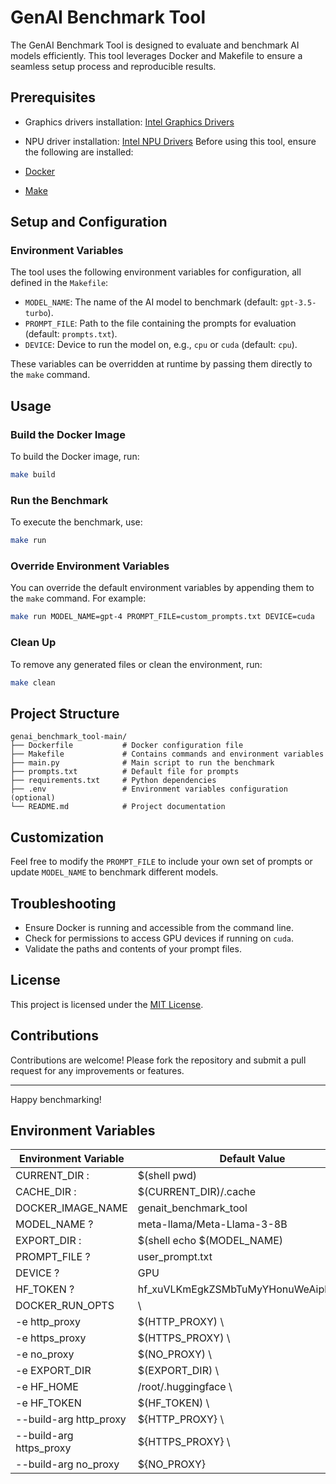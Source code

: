 # GenAI Benchmark Tool

The GenAI Benchmark Tool is designed to evaluate and benchmark AI models efficiently. This tool leverages Docker and Makefile to ensure a seamless setup process and reproducible results.

## Prerequisites
- Graphics drivers installation: [Intel Graphics Drivers](https://dgpu-docs.intel.com/driver/client/overview.html)
- NPU driver installation: [Intel NPU Drivers](https://github.com/intel/linux-npu-driver/releases)
Before using this tool, ensure the following are installed:

- [Docker](https://www.docker.com/)
- [Make](https://www.gnu.org/software/make/)

## Setup and Configuration

### Environment Variables

The tool uses the following environment variables for configuration, all defined in the `Makefile`:

- `MODEL_NAME`: The name of the AI model to benchmark (default: `gpt-3.5-turbo`).
- `PROMPT_FILE`: Path to the file containing the prompts for evaluation (default: `prompts.txt`).
- `DEVICE`: Device to run the model on, e.g., `cpu` or `cuda` (default: `cpu`).

These variables can be overridden at runtime by passing them directly to the `make` command.

## Usage

### Build the Docker Image

To build the Docker image, run:

```bash
make build
```

### Run the Benchmark

To execute the benchmark, use:

```bash
make run
```

### Override Environment Variables

You can override the default environment variables by appending them to the `make` command. For example:

```bash
make run MODEL_NAME=gpt-4 PROMPT_FILE=custom_prompts.txt DEVICE=cuda
```

### Clean Up

To remove any generated files or clean the environment, run:

```bash
make clean
```

## Project Structure

```plaintext
genai_benchmark_tool-main/
├── Dockerfile           # Docker configuration file
├── Makefile             # Contains commands and environment variables
├── main.py              # Main script to run the benchmark
├── prompts.txt          # Default file for prompts
├── requirements.txt     # Python dependencies
├── .env                 # Environment variables configuration (optional)
└── README.md            # Project documentation
```

## Customization

Feel free to modify the `PROMPT_FILE` to include your own set of prompts or update `MODEL_NAME` to benchmark different models.

## Troubleshooting

- Ensure Docker is running and accessible from the command line.
- Check for permissions to access GPU devices if running on `cuda`.
- Validate the paths and contents of your prompt files.

## License

This project is licensed under the [MIT License](LICENSE).

## Contributions

Contributions are welcome! Please fork the repository and submit a pull request for any improvements or features.

---

Happy benchmarking!

## Environment Variables

| Environment Variable | Default Value |
|----------------------|---------------|
| CURRENT_DIR : | $(shell pwd) |
| CACHE_DIR : | $(CURRENT_DIR)/.cache |
| DOCKER_IMAGE_NAME | genait_benchmark_tool |
| MODEL_NAME ? | meta-llama/Meta-Llama-3-8B |
| EXPORT_DIR : | $(shell echo $(MODEL_NAME) | awk -F/ '{print $$2}') |
| PROMPT_FILE ? | user_prompt.txt |
| DEVICE ? | GPU |
| HF_TOKEN ? | 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 |
| DOCKER_RUN_OPTS | \ |
| -e http_proxy | $(HTTP_PROXY) \ |
| -e https_proxy | $(HTTPS_PROXY) \ |
| -e no_proxy | $(NO_PROXY) \ |
| -e EXPORT_DIR | $(EXPORT_DIR) \ |
| -e HF_HOME | /root/.huggingface \ |
| -e HF_TOKEN | $(HF_TOKEN) \ |
| --build-arg http_proxy | ${HTTP_PROXY} \ |
| --build-arg https_proxy | ${HTTPS_PROXY} \ |
| --build-arg no_proxy | ${NO_PROXY} |

